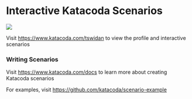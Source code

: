 # Interactive Katacoda Scenarios

[![](http://shields.katacoda.com/katacoda/tswidan/count.svg)](https://www.katacoda.com/tswidan "Get your profile on Katacoda.com")

Visit https://www.katacoda.com/tswidan to view the profile and interactive scenarios

### Writing Scenarios
Visit https://www.katacoda.com/docs to learn more about creating Katacoda scenarios

For examples, visit https://github.com/katacoda/scenario-example
